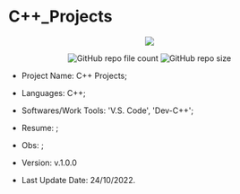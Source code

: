 # C++_Projects

<p align="center">
<img src="http://img.shields.io/static/v1?label=STATUS&message=Under_Development&color=green&style=flat"/>
</p>

<p align="center">
<img alt="GitHub repo file count" src="https://img.shields.io/github/directory-file-count/Rafa-KozAnd/CPlusPlus_Projects">
<img alt="GitHub repo size" src="https://img.shields.io/github/repo-size/Rafa-KozAnd/CPlusPlus_Projects">
</p>

- Project Name: C++ Projects;
- Languages: C++;
- Softwares/Work Tools: 'V.S. Code', 'Dev-C++';
- Resume: ;
- Obs: ;
- Version: v.1.0.0


- Last Update Date: 24/10/2022.

##
